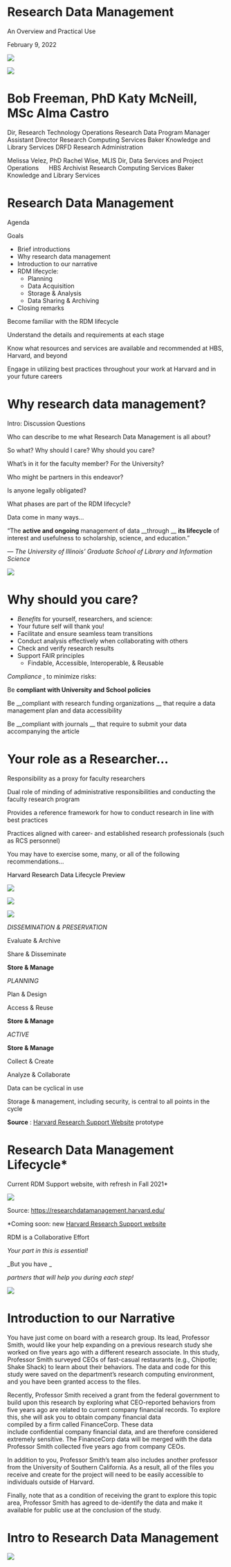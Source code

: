 # Research Data Management

An Overview and Practical Use

February 9\, 2022

![](images/RDM%20workshop%20slides0.wmf)

![](images/RDM%20workshop%20slides1.wmf)

# Bob Freeman, PhD		Katy McNeill, MSc		Alma Castro
Dir, Research Technology Operations	Research Data Program Manager	Assistant Director
Research Computing Services		Baker Knowledge and Library Services	DRFD Research Administration

Melissa Velez, PhD		Rachel Wise, MLIS
Dir, Data Services and Project Operations      HBS Archivist
Research Computing Services		Baker Knowledge and Library Services

# Research Data Management

Agenda

Goals

* Brief introductions
* Why research data management
* Introduction to our narrative
* RDM lifecycle:
  * Planning
  * Data Acquisition
  * Storage & Analysis
  * Data Sharing & Archiving
* Closing remarks

Become familiar with the RDM lifecycle

Understand the details and requirements at each stage

Know what resources and services are available and recommended at HBS\, Harvard\, and beyond

Engage in utilizing best practices throughout your work at Harvard and in your future careers

# Why research data management?

Intro: Discussion Questions

Who can describe to me what Research Data Management is all about?

So what? Why should I care? Why should you care?

What’s in it for the faculty member? For the University?

Who might be partners in this endeavor?

Is anyone legally obligated?

What phases are part of the RDM lifecycle?

Data come in many ways…

“The  __active and ongoing__  management of data  __through __  __its lifecycle__  of interest and usefulness to scholarship\, science\, and education\.”

_— The University of Illinois’ Graduate School of Library and Information Science_

![](images/RDM%20workshop%20slides2.png)

# Why should you care?

* _Benefits_  for yourself\, researchers\, and science:
* Your future self will thank you\!
* Facilitate and ensure seamless team transitions
* Conduct analysis effectively when collaborating with others
* Check and verify research results
* Support FAIR principles
  * Findable\, Accessible\, Interoperable\, & Reusable

_Compliance_ \, to minimize risks:

Be  __compliant with University and School policies__

Be  __compliant with research funding organizations __ that require a data management plan and data accessibility

Be  __compliant with journals __ that require to submit your data accompanying the article

# Your role as a Researcher…

Responsibility as a proxy for faculty researchers

Dual role of minding of administrative responsibilities and conducting the faculty research program

Provides a reference framework for how to conduct research in line with best practices

Practices aligned with career\- and established research professionals \(such as RCS personnel\)

You may have to exercise some\, many\, or all of the following recommendations…

<span style="color:#000000">Harvard Research Data Lifecycle Preview</span>

![](images/RDM%20workshop%20slides3.png)

![](images/RDM%20workshop%20slides4.png)

![](images/RDM%20workshop%20slides5.png)

_DISSEMINATION & PRESERVATION_

Evaluate & Archive

Share & Disseminate

__Store & Manage__

_PLANNING_

Plan & Design

Access & Reuse

__Store & Manage__

_ACTIVE_

__Store & Manage__

Collect & Create

Analyze & Collaborate

Data can be cyclical in use

Storage & management\, including security\, is central to all points in the cycle

__Source__ : [Harvard Research Support Website](https://researchsupport.harvard.edu/) prototype

# Research Data Management Lifecycle*

Current RDM Support website\, with refresh in Fall 2021\*

![](images/RDM%20workshop%20slides6.png)

Source: [https://researchdatamanagement\.harvard\.edu/](https://researchdatamanagement.harvard.edu/)

\*Coming soon: new [Harvard Research Support website](https://researchsupport.harvard.edu/)

RDM is a Collaborative Effort

_Your part in this is essential\!_

_But you have _

_partners that will help you during each step\!_

![](images/RDM%20workshop%20slides7.png)

# Introduction to our Narrative

You have just come on board with a research group\. Its lead\, Professor Smith\, would like your help expanding on a previous research study she worked on five years ago with a different research associate\. In this study\, Professor Smith surveyed CEOs of fast\-casual restaurants \(e\.g\.\, Chipotle; Shake Shack\) to learn about their behaviors\. The data and code for this study were saved on the department’s research computing environment\, and you have been granted access to the files\.

Recently\, Professor Smith received a grant from the federal government to build upon this research by exploring what CEO\-reported behaviors from five years ago are related to current company financial records\. To explore this\, she will ask you to obtain company financial data compiled by a firm called FinanceCorp\. These data include confidential company financial data\, and are therefore considered extremely sensitive\. The FinanceCorp data will be merged with the data Professor Smith collected five years ago from company CEOs\.

In addition to you\, Professor Smith’s team also includes another professor from the University of Southern California\. As a result\, all of the files you receive and create for the project will need to be easily accessible to individuals outside of Harvard\.

Finally\, note that as a condition of receiving the grant to explore this topic area\, Professor Smith has agreed to de\-identify the data and make it available for public use at the conclusion of the study\.

# Intro to Research Data Management

![](images/RDM%20workshop%20slides8.png)

